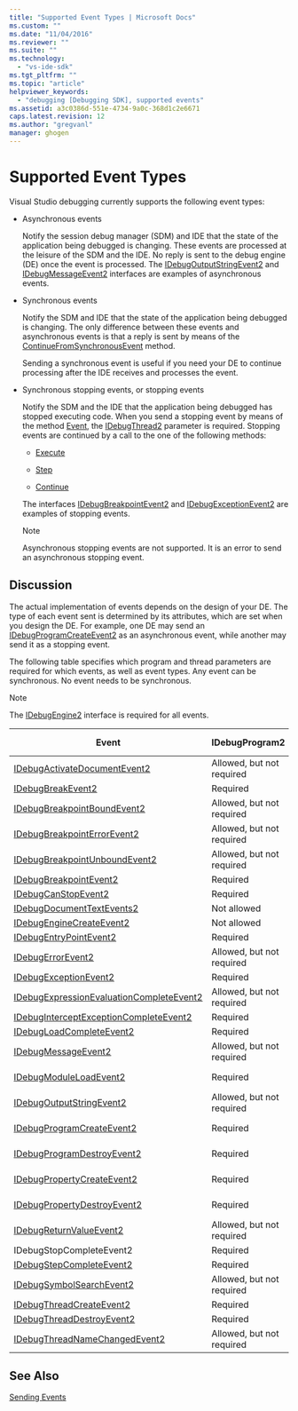 ```yaml
---
title: "Supported Event Types | Microsoft Docs"
ms.custom: ""
ms.date: "11/04/2016"
ms.reviewer: ""
ms.suite: ""
ms.technology: 
  - "vs-ide-sdk"
ms.tgt_pltfrm: ""
ms.topic: "article"
helpviewer_keywords: 
  - "debugging [Debugging SDK], supported events"
ms.assetid: a3c0386d-551e-4734-9a0c-368d1c2e6671
caps.latest.revision: 12
ms.author: "gregvanl"
manager: ghogen
---
```

# Supported Event Types
Visual Studio debugging currently supports the following event types:  
  
-   Asynchronous events  
  
     Notify the session debug manager (SDM) and IDE that the state of the application being debugged is changing. These events are processed at the leisure of the SDM and the IDE. No reply is sent to the debug engine (DE) once the event is processed. The [IDebugOutputStringEvent2](../../extensibility/debugger/reference/idebugoutputstringevent2.md) and [IDebugMessageEvent2](../../extensibility/debugger/reference/idebugmessageevent2.md) interfaces are examples of asynchronous events.  
  
-   Synchronous events  
  
     Notify the SDM and IDE that the state of the application being debugged is changing. The only difference between these events and asynchronous events is that a reply is sent by means of the [ContinueFromSynchronousEvent](../../extensibility/debugger/reference/idebugengine2-continuefromsynchronousevent.md) method.  
  
     Sending a synchronous event is useful if you need your DE to continue processing after the IDE receives and processes the event.  
  
-   Synchronous stopping events, or stopping events  
  
     Notify the SDM and the IDE that the application being debugged has stopped executing code. When you send a stopping event by means of the method [Event](../../extensibility/debugger/reference/idebugeventcallback2-event.md), the [IDebugThread2](../../extensibility/debugger/reference/idebugthread2.md) parameter is required. Stopping events are continued by a call to the one of the following methods:  
  
    -   [Execute](../../extensibility/debugger/reference/idebugprogram2-execute.md)  
  
    -   [Step](../../extensibility/debugger/reference/idebugprogram2-step.md)  
  
    -   [Continue](../../extensibility/debugger/reference/idebugprogram2-continue.md)  
  
     The interfaces [IDebugBreakpointEvent2](../../extensibility/debugger/reference/idebugbreakpointevent2.md) and [IDebugExceptionEvent2](../../extensibility/debugger/reference/idebugexceptionevent2.md) are examples of stopping events.  
  
    > [!NOTE]
    >  Asynchronous stopping events are not supported. It is an error to send an asynchronous stopping event.  
  
## Discussion  
 The actual implementation of events depends on the design of your DE. The type of each event sent is determined by its attributes, which are set when you design the DE. For example, one DE may send an [IDebugProgramCreateEvent2](../../extensibility/debugger/reference/idebugprogramcreateevent2.md) as an asynchronous event, while another may send it as a stopping event.  
  
 The following table specifies which program and thread parameters are required for which events, as well as event types. Any event can be synchronous. No event needs to be synchronous.  
  
> [!NOTE]
>  The [IDebugEngine2](../../extensibility/debugger/reference/idebugengine2.md) interface is required for all events.  
  
|Event|IDebugProgram2|IDebugThread2|Stopping Events|  
|-----------|--------------------|-------------------|---------------------|  
|[IDebugActivateDocumentEvent2](../../extensibility/debugger/reference/idebugactivatedocumentevent2.md)|Allowed, but not required|Allowed, but not required|No|  
|[IDebugBreakEvent2](../../extensibility/debugger/reference/idebugbreakevent2.md)|Required|Required|Yes|  
|[IDebugBreakpointBoundEvent2](../../extensibility/debugger/reference/idebugbreakpointboundevent2.md)|Allowed, but not required|Allowed, but not required|No|  
|[IDebugBreakpointErrorEvent2](../../extensibility/debugger/reference/idebugbreakpointerrorevent2.md)|Allowed, but not required|Allowed, but not required|No|  
|[IDebugBreakpointUnboundEvent2](../../extensibility/debugger/reference/idebugbreakpointunboundevent2.md)|Allowed, but not required|Allowed, but not required|No|  
|[IDebugBreakpointEvent2](../../extensibility/debugger/reference/idebugbreakpointevent2.md)|Required|Required|Yes|  
|[IDebugCanStopEvent2](../../extensibility/debugger/reference/idebugcanstopevent2.md)|Required|Required|No|  
|[IDebugDocumentTextEvents2](../../extensibility/debugger/reference/idebugdocumenttextevents2.md)|Not allowed|Not allowed|No|  
|[IDebugEngineCreateEvent2](../../extensibility/debugger/reference/idebugenginecreateevent2.md)|Not allowed|Not allowed|No|  
|[IDebugEntryPointEvent2](../../extensibility/debugger/reference/idebugentrypointevent2.md)|Required|Required|Yes|  
|[IDebugErrorEvent2](../../extensibility/debugger/reference/idebugerrorevent2.md)|Allowed, but not required|Allowed, but not required|Can be|  
|[IDebugExceptionEvent2](../../extensibility/debugger/reference/idebugexceptionevent2.md)|Required|Required|Yes|  
|[IDebugExpressionEvaluationCompleteEvent2](../../extensibility/debugger/reference/idebugexpressionevaluationcompleteevent2.md)|Allowed, but not required|Allowed, but not required|Can be|  
|[IDebugInterceptExceptionCompleteEvent2](../../extensibility/debugger/reference/idebuginterceptexceptioncompleteevent2.md)|Required|Required|Yes|  
|[IDebugLoadCompleteEvent2](../../extensibility/debugger/reference/idebugloadcompleteevent2.md)|Required|Required|Yes|  
|[IDebugMessageEvent2](../../extensibility/debugger/reference/idebugmessageevent2.md)|Allowed, but not required|Allowed, but not required|Can be|  
|[IDebugModuleLoadEvent2](../../extensibility/debugger/reference/idebugmoduleloadevent2.md)|Required|Allowed, but not required|No|  
|[IDebugOutputStringEvent2](../../extensibility/debugger/reference/idebugoutputstringevent2.md)|Allowed, but not required|Allowed, but not required|No|  
|[IDebugProgramCreateEvent2](../../extensibility/debugger/reference/idebugprogramcreateevent2.md)|Required|Allowed, but not required|No|  
|[IDebugProgramDestroyEvent2](../../extensibility/debugger/reference/idebugprogramdestroyevent2.md)|Required|Allowed, but not required|No|  
|[IDebugPropertyCreateEvent2](../../extensibility/debugger/reference/idebugpropertycreateevent2.md)|Required|Allowed, but not required|No|  
|[IDebugPropertyDestroyEvent2](../../extensibility/debugger/reference/idebugpropertydestroyevent2.md)|Required|Allowed, but not required|No|  
|[IDebugReturnValueEvent2](../../extensibility/debugger/reference/idebugreturnvalueevent2.md)|Allowed, but not required|Allowed, but not required|No|  
|IDebugStopCompleteEvent2|Required|Required|Yes|  
|[IDebugStepCompleteEvent2](../../extensibility/debugger/reference/idebugstepcompleteevent2.md)|Required|Required|Yes|  
|[IDebugSymbolSearchEvent2](../../extensibility/debugger/reference/idebugsymbolsearchevent2.md)|Allowed, but not required|Allowed, but not required|No|  
|[IDebugThreadCreateEvent2](../../extensibility/debugger/reference/idebugthreadcreateevent2.md)|Required|Required|No|  
|[IDebugThreadDestroyEvent2](../../extensibility/debugger/reference/idebugthreaddestroyevent2.md)|Required|Required|No|  
|[IDebugThreadNameChangedEvent2](../../extensibility/debugger/reference/idebugthreadnamechangedevent2.md)|Allowed, but not required|Allowed, but not required|No|  
  
## See Also  
 [Sending Events](../../extensibility/debugger/sending-events.md)